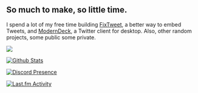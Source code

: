 ## So much to make, so little time.

I spend a lot of my free time building [FixTweet](https://github.com/dangeredwolf/FixTweet), a better way to embed Tweets, and [ModernDeck](https://github.com/dangeredwolf/ModernDeck), a Twitter client for desktop. Also, other random projects, some public some private.

![](https://nocache.advaith.workers.dev/?url=https://visitor-badge.glitch.me/badge?page_id=dangeredwolf.dangeredwolf)


[![Github Stats](https://github-readme-stats.vercel.app/api?username=dangeredwolf&count_private=true&hide=issues&include_all_commits=true&show_icons=true&custom_title=GitHub%20Stats&bg_color=1a1c1f&title_color=ffffff&text_color=dcddde&icon_color=5865f2&hide_border=true&border_radius=10px)](https://github.com/anuraghazra/github-readme-stats)

[![Discord Presence](https://lanyard.cnrad.dev/api/284144747860459532
                            )](https://discord.com/users/284144747860459532)
                            
[![Last.fm Activity](https://toru.kio.dev/api/v1/dangeredwolf/?theme=dark)](https://last.fm/user/dangeredwolf)
